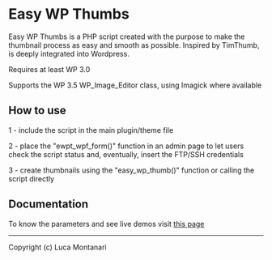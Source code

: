 Easy WP Thumbs
==============

Easy WP Thumbs is a PHP script created with the purpose to make the thumbnail process as easy and smooth as possible.
Inspired by TimThumb, is deeply integrated into Wordpress. 

Requires at least WP 3.0

Supports the WP 3.5 WP_Image_Editor class, using Imagick where available


## How to use

1 - include the script in the main plugin/theme file

2 - place the "ewpt_wpf_form()" function in an admin page to let users check the script status and, eventually, insert the FTP/SSH credentials

3 - create thumbnails using the "easy_wp_thumb()" function or calling the script directly 


## Documentation

To know the parameters and see live demos visit [this page](http://www.lcweb.it/easy-wp-thumbs) 




* * *

Copyright (c) Luca Montanari 